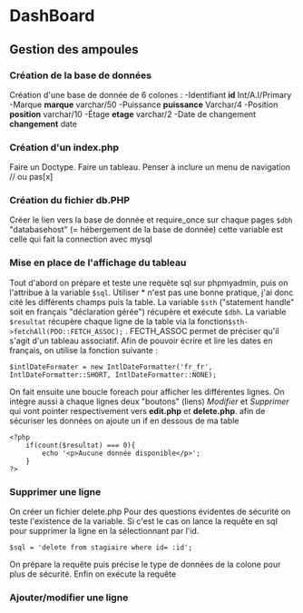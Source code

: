 # DashBoard

## Gestion des ampoules

### Création de la base de données
Création d'une base de donnée de 6 colones : 
    -Identifiant **id** Int/A.I/Primary 
    -Marque **marque** varchar/50
    -Puissance **puissance** Varchar/4
    -Position **position** varchar/10
    -Étage **etage** varchar/2
    -Date de changement **changement** date

### Création d'un index.php
Faire un Doctype.
Faire un tableau.
Penser à inclure un menu de navigation // ou pas[x]

### Création du fichier db.PHP
Créer le lien vers la base de donnée et require_once sur chaque pages
```$dbh``` "databasehost" (= hébergement de la base de donnée) cette variable est celle qui fait la connection avec mysql

### Mise en place de l'affichage du tableau
Tout d'abord on prépare et teste une requête sql sur phpmyadmin, puis on l'attribue à la variable ```$sql```. Utiliser * n'est pas une bonne pratique, j'ai donc cité les différents champs puis la table.
La variable ```$sth``` ("statement handle" soit en français "déclaration gérée") récupère et exécute ```$dbh```. La variable ```$resultat``` récupère chaque ligne de la table via la fonction```$sth->fetchAll(PDO::FETCH_ASSOC);``` . FECTH_ASSOC permet de préciser qu'il s'agit d'un tableau associatif.
Afin de pouvoir écrire et lire les dates en français, on utilise la fonction suivante :
```
$intlDateFormater = new IntlDateFormatter('fr_fr', IntlDateFormatter::SHORT, IntlDateFormatter::NONE);
```
On fait ensuite une boucle foreach pour afficher les différentes lignes.
On intègre aussi à chaque lignes deux "boutons" (liens) *Modifier* et *Supprimer* qui vont pointer respectivement vers **edit.php** et **delete.php**.
afin de sécuriser les données on ajoute un if en dessous de ma table
```
<?php
    if(count($resultat) === 0){
        echo '<p>Aucune donnée disponible</p>';
    }
?>
```
### Supprimer une ligne
On créer un fichier delete.php
Pour des questions évidentes de sécurité on teste l'existence de la variable. Si c'est le cas on lance la requête en sql pour supprimer la ligne en la sélectionnant par l'id.
```
$sql = 'delete from stagiaire where id= :id';
```
On prépare la requête puis précise le type de données de la colone pour plus de sécurité. Enfin on exécute la requête

### Ajouter/modifier une ligne

